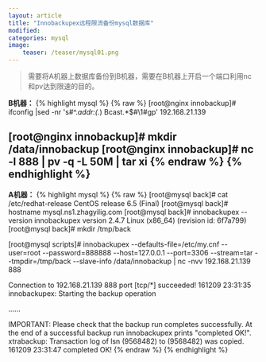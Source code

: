 ```yaml
---
layout: article
title: "Innobackupex远程限流备份mysql数据库"
modified:
categories: mysql
image:
    teaser: /teaser/mysql01.png
---
```


> 需要将A机器上数据库备份到B机器，需要在B机器上开启一个端口利用nc和pv达到限速的目的。  

**B机器：**
{% highlight mysql %}
{% raw %}
[root@nginx innobackup]#  ifconfig   |sed -nr 's#^.*addr:(.*) Bcast.*$#\1#gp'
192.168.21.139

[root@nginx innobackup]#  mkdir /data/innobackup
[root@nginx innobackup]#  nc -l 888 | pv -q -L 50M | tar xi
{% endraw %}
{% endhighlight %}
---
**A机器：**
{% highlight mysql %}
{% raw %}
[root@mysql back]#  cat /etc/redhat-release 
CentOS release 6.5 (Final)
[root@mysql back]#  hostname 
mysql.ns1.zhagyilig.com
[root@mysql back]#  innobackupex  --version
innobackupex version 2.4.7 Linux (x86_64) (revision id: 6f7a799)
[root@mysql back]# mkdir /tmp/back


[root@mysql scripts]#  innobackupex  --defaults-file=/etc/my.cnf --user=root --password=888888 --host=127.0.0.1 --port=3306 --stream=tar --tmpdir=/tmp/back   --slave-info  /data/innobackup | nc -nvv 192.168.21.139 888

Connection to 192.168.21.139 888 port [tcp/*] succeeded!
161209 23:31:35 innobackupex: Starting the backup operation

......

IMPORTANT: Please check that the backup run completes successfully.
           At the end of a successful backup run innobackupex
           prints "completed OK!".
		   xtrabackup: Transaction log of lsn (9568482) to (9568482) was copied.
161209 23:31:47 completed OK!
{% endraw %}
{% endhighlight %}